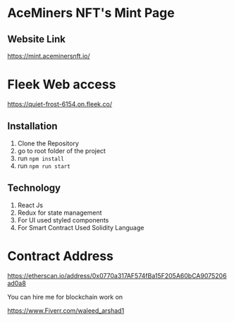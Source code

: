 # AceMiners NFT's Mint Page


## Website Link
https://mint.aceminersnft.io/


# Fleek Web access

https://quiet-frost-6154.on.fleek.co/

## Installation

1. Clone the Repository
2. go to root folder of the project
3. run ``` npm install ``` 
4. run ```npm run start ``` 


## Technology 

1. React Js
2. Redux for state management
3. For UI used styled components
4. For Smart Contract Used Solidity Language


# Contract Address

https://etherscan.io/address/0x0770a317AF574fBa15F205A60bCA9075206ad0a8

You can hire me for blockchain work on

https://www.Fiverr.com/waleed_arshad1

